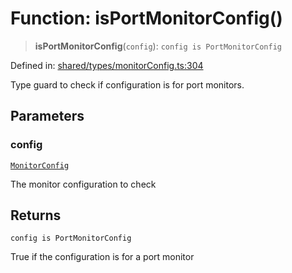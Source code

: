 # Function: isPortMonitorConfig()

> **isPortMonitorConfig**(`config`): `config is PortMonitorConfig`

Defined in: [shared/types/monitorConfig.ts:304](https://github.com/Nick2bad4u/Uptime-Watcher/blob/main/shared/types/monitorConfig.ts#L304)

Type guard to check if configuration is for port monitors.

## Parameters

### config

[`MonitorConfig`](../type-aliases/MonitorConfig.md)

The monitor configuration to check

## Returns

`config is PortMonitorConfig`

True if the configuration is for a port monitor
